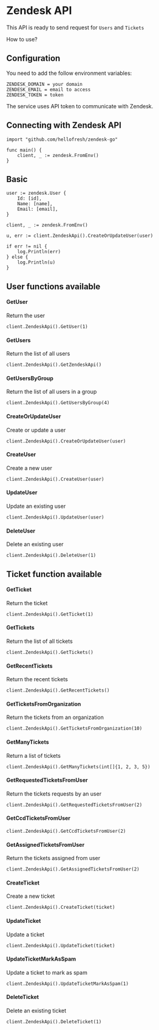 # Zendesk API

This API is ready to send request for `Users` and `Tickets`

How to use?

## Configuration

You need to add the follow environment variables:

```
ZENDESK_DOMAIN = your domain
ZENDESK_EMAIL = email to access
ZENDESK_TOKEN = token
```

The service uses API token to communicate with Zendesk.

## Connecting with Zendesk API
```
import "github.com/hellofresh/zendesk-go"

func main() {
    client, _ := zendesk.FromEnv()
}
```

## Basic
```
user := zendesk.User {
    Id: [id],
    Name: [name],
    Email: [email],
}

client, _ := zendesk.FromEnv()

u, err := client.ZendeskApi().CreateOrUpdateUser(user)

if err != nil {
    log.Println(err)
} else {
    log.Println(u)
}
```

## User functions available

#### GetUser
Return the user

```
client.ZendeskApi().GetUser(1)
```

#### GetUsers
Return the list of all users

```
client.ZendeskApi().GetZendeskApi()
```

#### GetUsersByGroup
Return the list of all users in a group

```
client.ZendeskApi().GetUsersByGroup(4)
```

#### CreateOrUpdateUser
Create or update a user

```
client.ZendeskApi().CreateOrUpdateUser(user)
```

#### CreateUser
Create a new user

```
client.ZendeskApi().CreateUser(user)
```

#### UpdateUser
Update an existing user

```
client.ZendeskApi().UpdateUser(user)
```

#### DeleteUser
Delete an existing user

```
client.ZendeskApi().DeleteUser(1)
```

## Ticket function available

#### GetTicket
Return the ticket

```
client.ZendeskApi().GetTicket(1)
```

#### GetTickets
Return the list of all tickets

```
client.ZendeskApi().GetTickets()
```

#### GetRecentTickets
Return the recent tickets

```
client.ZendeskApi().GetRecentTickets()
```

#### GetTicketsFromOrganization
Return the tickets from an organization

```
client.ZendeskApi().GetTicketsFromOrganization(10)
```

#### GetManyTickets
Return a list of tickets

```
client.ZendeskApi().GetManyTickets(int[]{1, 2, 3, 5})
```

#### GetRequestedTicketsFromUser
Return the tickets requests by an user

```
client.ZendeskApi().GetRequestedTicketsFromUser(2)
```

#### GetCcdTicketsFromUser
```
client.ZendeskApi().GetCcdTicketsFromUser(2)
```

#### GetAssignedTicketsFromUser
Return the tickets assigned from user

```
client.ZendeskApi().GetAssignedTicketsFromUser(2)
```

#### CreateTicket
Create a new ticket

```
client.ZendeskApi().CreateTicket(ticket)
```

#### UpdateTicket
Update a ticket

```
client.ZendeskApi().UpdateTicket(ticket)
```

#### UpdateTicketMarkAsSpam
Update a ticket to mark as spam

```
client.ZendeskApi().UpdateTicketMarkAsSpam(1)
```

#### DeleteTicket
Delete an existing ticket

```
client.ZendeskApi().DeleteTicket(1)
```